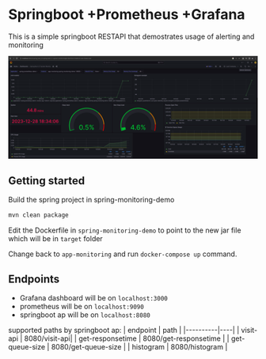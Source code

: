 # Springboot +Prometheus +Grafana

This is a simple springboot RESTAPI that demostrates usage of alerting and monitoring

![Grafana dashboard](assets/grafana-dashboard-2023-12-28-19-19-42.png)

## Getting started

Build the spring project in spring-monitoring-demo

```bash
mvn clean package
```

Edit the Dockerfile in `spring-monitoring-demo` to point to the new jar file which will be in `target` folder

Change back to `app-monitoring` and run `docker-compose up` command.

## Endpoints

- Grafana dashboard will be on `localhost:3000`
- prometheus will be on `localhost:9090`
- springboot ap will be on `localhost:8080`

supported paths by springboot ap:
| endpoint |  path  |
|----------|----|
| visit-api | 8080/visit-api|
| get-responsetime | 8080/get-responsetime |
| get-queue-size | 8080/get-queue-size |
| histogram | 8080/histogram |
